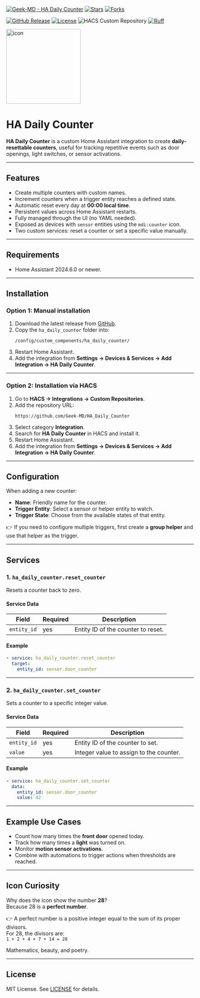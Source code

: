 [![Geek-MD - HA Daily Counter](https://img.shields.io/static/v1?label=Geek-MD&message=HA%20Daily%20Counter&color=blue&logo=github)](https://github.com/Geek-MD/HA_Daily_Counter)
[![Stars](https://img.shields.io/github/stars/Geek-MD/HA_Daily_Counter?style=social)](https://github.com/Geek-MD/HA_Daily_Counter)
[![Forks](https://img.shields.io/github/forks/Geek-MD/HA_Daily_Counter?style=social)](https://github.com/Geek-MD/HA_Daily_Counter)

[![GitHub Release](https://img.shields.io/github/release/Geek-MD/HA_Daily_Counter?include_prereleases&sort=semver&color=blue)](https://github.com/Geek-MD/HA_Daily_Counter/releases)
[![License](https://img.shields.io/badge/License-MIT-blue)](#license)
![HACS Custom Repository](https://img.shields.io/badge/HACS-Custom%20Repository-blue)
[![Ruff](https://github.com/Geek-MD/HA_Daily_Counter/actions/workflows/ci.yaml/badge.svg?branch=main&label=Ruff)](https://github.com/Geek-MD/HA_Daily_Counter/actions/workflows/ci.yaml)

<img width="200" height="200" alt="icon" src="https://github.com/user-attachments/assets/028786f5-7c8e-4a18-9baa-23002cd368c0" />

# HA Daily Counter

**HA Daily Counter** is a custom Home Assistant integration to create **daily-resettable counters**, useful for tracking repetitive events such as door openings, light switches, or sensor activations.

---

## Features
- Create multiple counters with custom names.
- Increment counters when a trigger entity reaches a defined state.
- Automatic reset every day at **00:00 local time**.
- Persistent values across Home Assistant restarts.
- Fully managed through the UI (no YAML needed).
- Exposed as devices with `sensor` entities using the `mdi:counter` icon.
- Two custom services: reset a counter or set a specific value manually.

---

## Requirements
- Home Assistant 2024.6.0 or newer.

---

## Installation

### Option 1: Manual installation
1. Download the latest release from [GitHub](https://github.com/Geek-MD/HA_Daily_Counter/releases).
2. Copy the `ha_daily_counter` folder into:
   ```
   /config/custom_components/ha_daily_counter/
   ```
3. Restart Home Assistant.
4. Add the integration from **Settings → Devices & Services → Add Integration → HA Daily Counter**.

---

### Option 2: Installation via HACS
1. Go to **HACS → Integrations → Custom Repositories**.
2. Add the repository URL:  
   ```
   https://github.com/Geek-MD/HA_Daily_Counter
   ```
3. Select category **Integration**.
4. Search for **HA Daily Counter** in HACS and install it.
5. Restart Home Assistant.
6. Add the integration from **Settings → Devices & Services → Add Integration → HA Daily Counter**.

---

## Configuration
When adding a new counter:
- **Name**: Friendly name for the counter.
- **Trigger Entity**: Select a sensor or helper entity to watch.
- **Trigger State**: Choose from the available states of that entity.

👉 If you need to configure multiple triggers, first create a **group helper** and use that helper as the trigger.

---

## Services

### 1. `ha_daily_counter.reset_counter`
Resets a counter back to zero.

#### Service Data
| Field       | Required | Description                              |
|-------------|----------|------------------------------------------|
| `entity_id` | yes      | Entity ID of the counter to reset.       |

#### Example
```yaml
- service: ha_daily_counter.reset_counter
  target:
    entity_id: sensor.door_counter
```

---

### 2. `ha_daily_counter.set_counter`
Sets a counter to a specific integer value.

#### Service Data
| Field       | Required | Description                              |
|-------------|----------|------------------------------------------|
| `entity_id` | yes      | Entity ID of the counter to set.         |
| `value`     | yes      | Integer value to assign to the counter.  |

#### Example
```yaml
- service: ha_daily_counter.set_counter
  data:
    entity_id: sensor.door_counter
    value: 42
```

---

## Example Use Cases
- Count how many times the **front door** opened today.
- Track how many times a **light** was turned on.
- Monitor **motion sensor activations**.
- Combine with automations to trigger actions when thresholds are reached.

---

## Icon Curiosity
Why does the icon show the number **28**?  
Because 28 is a **perfect number**.  

👉 A perfect number is a positive integer equal to the sum of its proper divisors.  
For 28, the divisors are:  
`1 + 2 + 4 + 7 + 14 = 28`  

Mathematics, beauty, and poetry.

---

## License
MIT License. See [LICENSE](LICENSE) for details.
